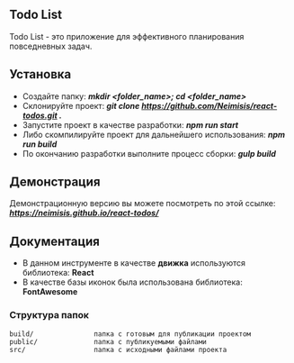 Todo List
------------
Todo List - это приложение для эффективного планирования повседневных задач.

Установка
------------
- Создайте папку: ___mkdir <folder_name>; cd <folder_name>___
- Склонируйте проект: ___git clone https://github.com/Neimisis/react-todos.git .___
- Запустите проект в качестве разработки: ___npm run start___
- Либо скомпилируйте проект для дальнейшего использования: ___npm run build___
- По окончанию разработки выполните процесс сборки: ___gulp build___

Демонстрация
-----------
Демонстрационную версию вы можете посмотреть по этой ссылке: ___https://neimisis.github.io/react-todos/___

Документация
-------------
- В данном инструменте в качестве __движка__ используются библиотека: __React__
- В качестве базы иконок была использована библиотека: __FontAwesome__

### Структура папок

```
build/               папка с готовым для публикации проектом
public/              папка с публикуемыми файлами
src/                 папка с исходными файлами проекта
```